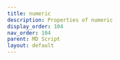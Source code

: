 ```yaml
---
title: numeric
description: Properties of numeric
display_order: 104
nav_order: 104
parent: MD Script
layout: default
---
```



